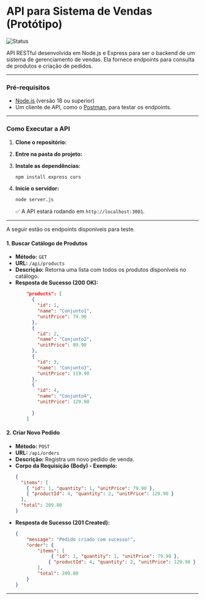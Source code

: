 # API para Sistema de Vendas (Protótipo)

![Status](https://img.shields.io/badge/status-funcional-brightgreen)

API RESTful desenvolvida em Node.js e Express para ser o backend de um sistema de gerenciamento de vendas. Ela fornece endpoints para consulta de produtos e criação de pedidos.

---

###  Pré-requisitos

-   [Node.js](https://nodejs.org/en/) (versão 18 ou superior)
-   Um cliente de API, como o [Postman](https://www.postman.com/), para testar os endpoints.

---

### Como Executar a API

1.  **Clone o repositório:**

2.  **Entre na pasta do projeto:**
   
3.  **Instale as dependências:**
    ```bash
    npm install express cors
    ```

4.  **Inicie o servidor:**
    ```bash
    node server.js
    ```
    ✅ A API estará rodando em `http://localhost:3001`.

---

A seguir estão os endpoints disponíveis para teste.

#### 1. Buscar Catálogo de Produtos

-   **Método:** `GET`
-   **URL:** `/api/products`
-   **Descrição:** Retorna uma lista com todos os produtos disponíveis no catálogo.
-   **Resposta de Sucesso (200 OK):**
    ```json
        "products": [
          {
            "id": 1,
            "name": "Conjunto1",
            "unitPrice": 79.90
          },
          {
            "id": 2,
            "name": "Conjunto2",
            "unitPrice": 89.90
          },
          {
            "id": 3,
            "name": "Conjunto3",
            "unitPrice": 119.90
          },
          {
            "id": 4,
            "name": "Conjunto4",
            "unitPrice": 129.90
          
          }
        ]
    ```

#### 2. Criar Novo Pedido

-   **Método:** `POST`
-   **URL:** `/api/orders`
-   **Descrição:** Registra um novo pedido de venda.
-   **Corpo da Requisição (Body) - Exemplo:**
    ```json
    {
      "items": [
        { "id": 1, "quantity": 1, "unitPrice": 79.90 },
        { "productId": 4, "quantity": 2, "unitPrice": 129.90 }
      ],
      "total": 209.80
    }
    ```
-   **Resposta de Sucesso (201 Created):**
    ```json
    {
        "message": "Pedido criado com sucesso!",
        "order": {
            "items": [
                 { "id": 1, "quantity": 1, "unitPrice": 79.90 },
                { "productId": 4, "quantity": 2, "unitPrice": 129.90 }
            ],
            "total": 209.80
        }
    }
    ```

---
